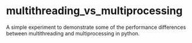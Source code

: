 # multithreading_vs_multiprocessing

A simple experiment to demonstrate some of the performance differences between multithreading and multiprocessing in python.
